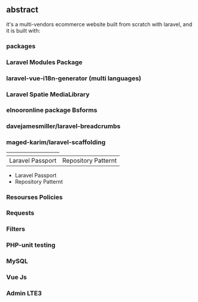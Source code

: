 
## abstract

it's a multi-vendors ecommerce website built from scratch with laravel, and it is built with:

### packages

### Laravel Modules Package
### laravel-vue-i18n-generator (multi languages)
### Laravel Spatie MediaLibrary
### elnooronline package Bsforms
### davejamesmiller/laravel-breadcrumbs
### maged-karim/laravel-scaffolding

<table>
    <thead>
        <th></th>
     </thead>
    <tbody>
        <tr>
            <td>Laravel Passport</td>
            <td> Repository Patternt</td>
        </tr>
    </tbody>
    </table>

<ul>
    <li>Laravel Passport</li>
    <li> Repository Patternt</li>
    
</ul>

###
### Resourses Policies
### Requests
### Filters
### PHP-unit testing
### MySQL
### Vue Js
### Admin LTE3
 
